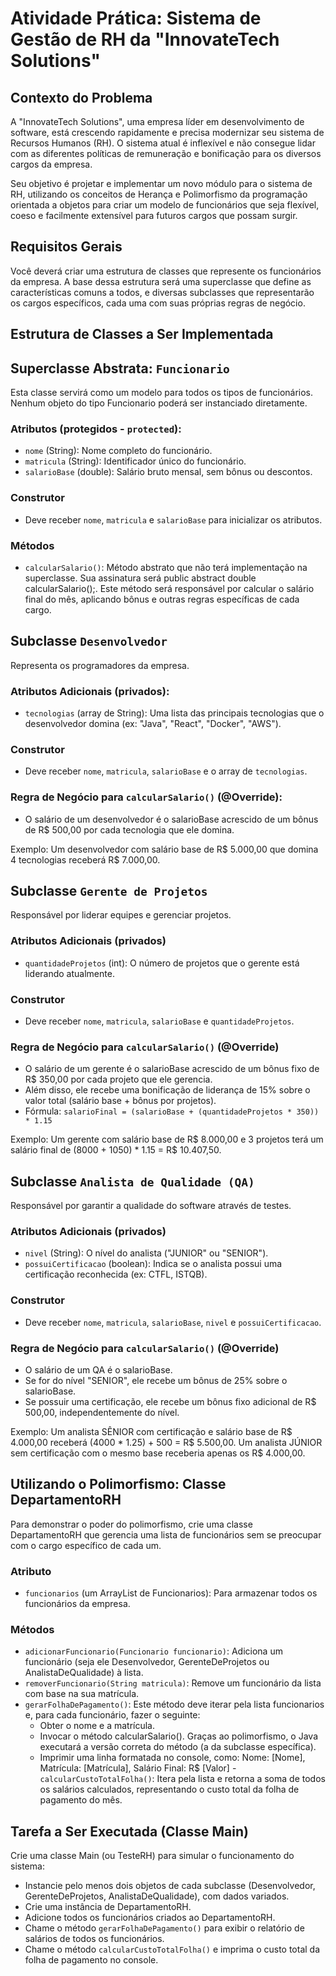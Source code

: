 # Atividade Prática: Sistema de Gestão de RH da "InnovateTech Solutions"

## Contexto do Problema

A "InnovateTech Solutions", uma empresa líder em desenvolvimento de software, está crescendo rapidamente e precisa modernizar seu sistema de Recursos Humanos (RH). O sistema atual é inflexível e não consegue lidar com as diferentes políticas de remuneração e bonificação para os diversos cargos da empresa.

Seu objetivo é projetar e implementar um novo módulo para o sistema de RH, utilizando os conceitos de Herança e Polimorfismo da programação orientada a objetos para criar um modelo de funcionários que seja flexível, coeso e facilmente extensível para futuros cargos que possam surgir.

## Requisitos Gerais

Você deverá criar uma estrutura de classes que represente os funcionários da empresa. A base dessa estrutura será uma superclasse que define as características comuns a todos, e diversas subclasses que representarão os cargos específicos, cada uma com suas próprias regras de negócio.

## Estrutura de Classes a Ser Implementada

## Superclasse Abstrata: `Funcionario`
Esta classe servirá como um modelo para todos os tipos de funcionários. Nenhum objeto do tipo Funcionario poderá ser instanciado diretamente.

### Atributos (protegidos - `protected`):
- `nome` (String): Nome completo do funcionário.
- `matricula` (String): Identificador único do funcionário.
- `salarioBase` (double): Salário bruto mensal, sem bônus ou descontos.

### Construtor
- Deve receber `nome`, `matricula` e `salarioBase` para inicializar os atributos.

### Métodos
- `calcularSalario()`: Método abstrato que não terá implementação na superclasse. Sua assinatura será public abstract double calcularSalario();. Este método será responsável por calcular o salário final do mês, aplicando bônus e outras regras específicas de cada cargo.


## Subclasse `Desenvolvedor`
Representa os programadores da empresa.

### Atributos Adicionais (privados):
- `tecnologias` (array de String): Uma lista das principais tecnologias que o desenvolvedor domina (ex: "Java", "React", "Docker", "AWS").

### Construtor
- Deve receber `nome`, `matricula`, `salarioBase` e o array de `tecnologias`.

### Regra de Negócio para `calcularSalario()` (@Override):
- O salário de um desenvolvedor é o salarioBase acrescido de um bônus de R$ 500,00 por cada tecnologia que ele domina.

Exemplo: Um desenvolvedor com salário base de R$ 5.000,00 que domina 4 tecnologias receberá R$ 7.000,00.


## Subclasse `Gerente de Projetos`
Responsável por liderar equipes e gerenciar projetos.

### Atributos Adicionais (privados)
- `quantidadeProjetos` (int): O número de projetos que o gerente está liderando atualmente.

### Construtor
- Deve receber `nome`, `matricula`, `salarioBase` e `quantidadeProjetos`.

### Regra de Negócio para `calcularSalario()` (@Override)
- O salário de um gerente é o salarioBase acrescido de um bônus fixo de R$ 350,00 por cada projeto que ele gerencia.
- Além disso, ele recebe uma bonificação de liderança de 15% sobre o valor total (salário base + bônus por projetos).
- Fórmula: `salarioFinal = (salarioBase + (quantidadeProjetos * 350)) * 1.15`

Exemplo: Um gerente com salário base de R$ 8.000,00 e 3 projetos terá um salário final de (8000 + 1050) * 1.15 = R$ 10.407,50.


## Subclasse `Analista de Qualidade (QA)`
Responsável por garantir a qualidade do software através de testes.

### Atributos Adicionais (privados)
- `nivel` (String): O nível do analista ("JUNIOR" ou "SENIOR").
- `possuiCertificacao` (boolean): Indica se o analista possui uma certificação reconhecida (ex: CTFL, ISTQB).

### Construtor
- Deve receber `nome`, `matricula`, `salarioBase`, `nivel` e `possuiCertificacao`.

### Regra de Negócio para `calcularSalario()` (@Override)
- O salário de um QA é o salarioBase.
- Se for do nível "SENIOR", ele recebe um bônus de 25% sobre o salarioBase.
- Se possuir uma certificação, ele recebe um bônus fixo adicional de R$ 500,00, independentemente do nível.

Exemplo: Um analista SÊNIOR com certificação e salário base de R$ 4.000,00 receberá (4000 * 1.25) + 500 = R$ 5.500,00. Um analista JÚNIOR sem certificação com o mesmo base receberia apenas os R$ 4.000,00.


## Utilizando o Polimorfismo: Classe DepartamentoRH

Para demonstrar o poder do polimorfismo, crie uma classe DepartamentoRH que gerencia uma lista de funcionários sem se preocupar com o cargo específico de cada um.

### Atributo
- `funcionarios` (um ArrayList de Funcionarios): Para armazenar todos os funcionários da empresa.

### Métodos
- `adicionarFuncionario(Funcionario funcionario)`: Adiciona um funcionário (seja ele Desenvolvedor, GerenteDeProjetos ou AnalistaDeQualidade) à lista.
- `removerFuncionario(String matricula)`: Remove um funcionário da lista com base na sua matrícula.
- `gerarFolhaDePagamento()`: Este método deve iterar pela lista funcionarios e, para cada funcionário, fazer o seguinte:
   - Obter o nome e a matrícula.
   - Invocar o método calcularSalario(). Graças ao polimorfismo, o Java executará a versão correta do método (a da subclasse específica).
   - Imprimir uma linha formatada no console, como: Nome: [Nome], Matrícula: [Matrícula], Salário Final: R$ [Valor]
-`calcularCustoTotalFolha()`: Itera pela lista e retorna a soma de todos os salários calculados, representando o custo total da folha de pagamento do mês.


## Tarefa a Ser Executada (Classe Main)

Crie uma classe Main (ou TesteRH) para simular o funcionamento do sistema:

- Instancie pelo menos dois objetos de cada subclasse (Desenvolvedor, GerenteDeProjetos, AnalistaDeQualidade), com dados variados.
- Crie uma instância de DepartamentoRH.
- Adicione todos os funcionários criados ao DepartamentoRH.
- Chame o método `gerarFolhaDePagamento()` para exibir o relatório de salários de todos os funcionários.
- Chame o método `calcularCustoTotalFolha()` e imprima o custo total da folha de pagamento no console.
